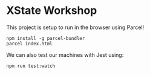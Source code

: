 # XState Workshop

This project is setup to run in the browser using Parcel!

```
npm install -g parcel-bundler
parcel index.html
```

We can also test our machines with Jest using:

```
npm run test:watch
```

